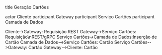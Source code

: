 title Geração Cartões

actor Cliente
participant Gateway
participant Serviço Cartões
participant Camada de Dados

Cliente->Gateway: Requisição REST
Gateway->Serviço Cartões: Requisição\nREST/gRPC
Serviço Cartões->Camada de Dados:Inserção de Cartão
Camada de Dados-->Serviço Cartões: Cartão
Serviço Cartões-->Gateway: Cartão
Gateway-->Cliente: Cartão
